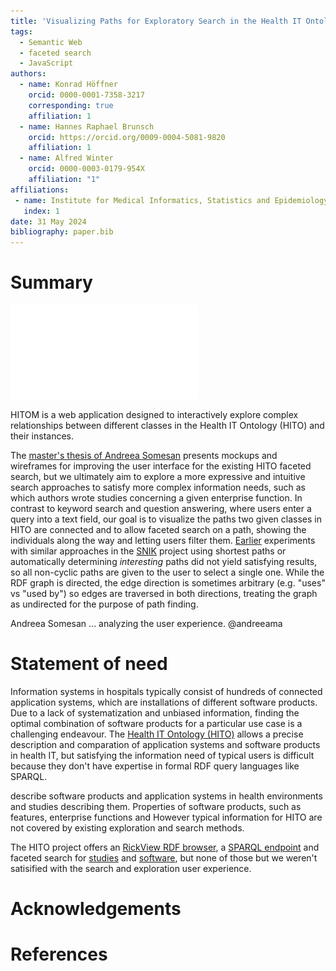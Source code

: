 ```yaml
---
title: 'Visualizing Paths for Exploratory Search in the Health IT Ontology'
tags:
  - Semantic Web
  - faceted search
  - JavaScript
authors:
  - name: Konrad Höffner
    orcid: 0000-0001-7358-3217
    corresponding: true
    affiliation: 1
  - name: Hannes Raphael Brunsch
    orcid: https://orcid.org/0009-0004-5081-9820
    affiliation: 1
  - name: Alfred Winter
    orcid: 0000-0003-0179-954X
    affiliation: "1"
affiliations:
 - name: Institute for Medical Informatics, Statistics and Epidemiology, Medical Faculty, Leipzig University, Germany
   index: 1
date: 31 May 2024
bibliography: paper.bib
---
```


# Summary


![HITOM](img/hitogui.pdf)

HITOM is a web application designed to interactively explore complex relationships between different classes in the Health IT Ontology (HITO) and their instances.




The [master's thesis of Andreea Somesan](https://hitontology.eu/public/studenttheses/Masterarbeit_Andreea_Somesan.pdf) presents mockups and wireframes for improving the user interface for the existing HITO faceted search,
but we ultimately aim to explore a more expressive and intuitive search approaches to satisfy more complex information needs, such as which authors wrote studies concerning a given enterprise function.
In contrast to keyword search and question answering, where users enter a query into a text field, our goal is to visualize the paths two given classes in HITO are connected and to allow faceted search on a path, showing the individuals along the way and letting users filter them.
[Earlier](https://github.com/snikproject/ciono) experiments with similar approaches in the [SNIK](https://www.snik.eu/) project using shortest paths or automatically determining _interesting_ paths did not yield satisfying results, so all non-cyclic paths are given to the user to select a single one.
While the RDF graph is directed, the edge direction is sometimes arbitrary (e.g. "uses" vs "used by") so edges are traversed in both directions, treating the graph as undirected for the purpose of path finding.

Andreea Somesan ... analyzing the user experience. @andreeama

# Statement of need
Information systems in hospitals typically consist of hundreds of connected application systems, which are installations of different software products.
Due to a lack of systematization and unbiased information, finding the optimal combination of software products for a particular use case is a challenging endeavour.
The [Health IT Ontology (HITO)](https://hitontology.eu/) allows a precise description and comparation of application systems and software products in health IT, but satisfying the information need of typical users is difficult because they don't have expertise in formal RDF query languages like SPARQL.

describe software products and application systems in health environments and studies describing them.
Properties of software products, such as features, enterprise functions and 
However typical information for HITO are not covered by existing exploration and search methods.



The HITO project offers an [RickView RDF browser](https://hitontology.eu/ontology/), a [SPARQL endpoint](https://hitontology.eu/sparql/) and faceted search for [studies](https://hitontology.eu/search/) and [software](https://hitontology.eu/search/softwareproduct.html), but none of those 
but we weren't satisified with the search and exploration user experience.



# Acknowledgements

# References
